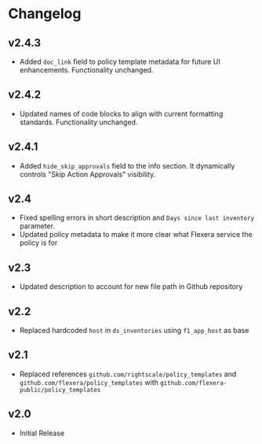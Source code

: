 # Changelog

## v2.4.3

- Added `doc_link` field to policy template metadata for future UI enhancements. Functionality unchanged.

## v2.4.2

- Updated names of code blocks to align with current formatting standards. Functionality unchanged.

## v2.4.1

- Added `hide_skip_approvals` field to the info section. It dynamically controls "Skip Action Approvals" visibility.

## v2.4

- Fixed spelling errors in short description and `Days since last inventory` parameter.
- Updated policy metadata to make it more clear what Flexera service the policy is for

## v2.3

- Updated description to account for new file path in Github repository

## v2.2

- Replaced hardcoded `host` in `ds_inventories` using `f1_app_host` as base

## v2.1

- Replaced references `github.com/rightscale/policy_templates` and `github.com/flexera/policy_templates` with `github.com/flexera-public/policy_templates`

## v2.0

- Initial Release
